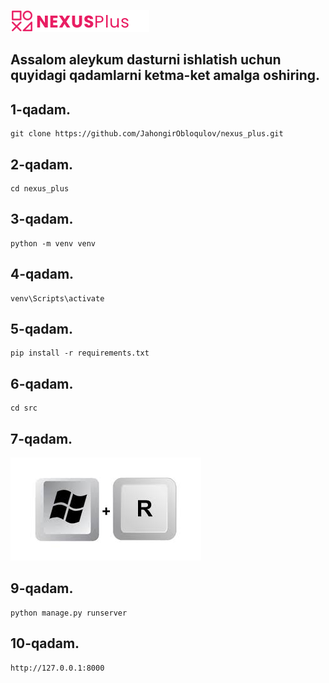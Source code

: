 ![Текст описания](src/static/img/logo.png)


## Assalom aleykum dasturni ishlatish uchun quyidagi qadamlarni ketma-ket amalga oshiring.

## 1-qadam.
```
git clone https://github.com/JahongirObloqulov/nexus_plus.git
```
## 2-qadam.
```
cd nexus_plus
```
## 3-qadam.
```
python -m venv venv
```
## 4-qadam.
```
venv\Scripts\activate
```
## 5-qadam.
```
pip install -r requirements.txt
```
## 6-qadam.
```
cd src
```
## 7-qadam.
![Текст описания](src/static/img/win.jpeg)
## 9-qadam.
```
python manage.py runserver
```
## 10-qadam.
```
http://127.0.0.1:8000
```

